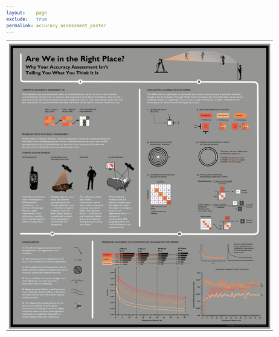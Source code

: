 ```yaml
---
layout:    page
exclude:   true
permalink: accuracy_assessment_poster
---
```


<table style="width:140%">
  <tr>
	<th></th>
  </tr>
  <tr>
    <td><img src="https://raw.githubusercontent.com/hglick/hglick.github.io/master/_images/Large/Accuracy_Assessment_Poster_Large.png" width="100%" align="left"></td>
  </tr>
</table>
  





   
